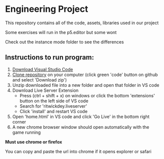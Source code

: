 # Engineering Project
This repository contains all of the code, assets, libraries used in our project  

Some exercises will run in the p5.editor but some wont

Check out the instance mode folder to see the differences

## Instructions to run program:
 1. [Download Visual Studio Code](https://code.visualstudio.com/Download)
 1. [Clone repository](https://github.com/mzamora1/Engineering-Project/archive/main.zip) on your computer (click green 'code' button on github and select 'Download zip')
 1. Unzip downloaded file into a new folder and open that folder in VS code
 1. Download Live Server Extension
    * Press (ctrl + shift + x) on windows or click the bottom 'extensions' button on the left side of VS code  
    * Search for 'ritwickdey.liveserver'
    * Click 'install' and restart VS code
 1. Open 'home.html' in VS code and click 'Go Live' in the bottom right corner
 1. A new chrome browser window should open automatically with the game running 
 
 **Must use chrome or firefox**
 
 You can copy and paste the url into chrome if it opens explorer or safari
